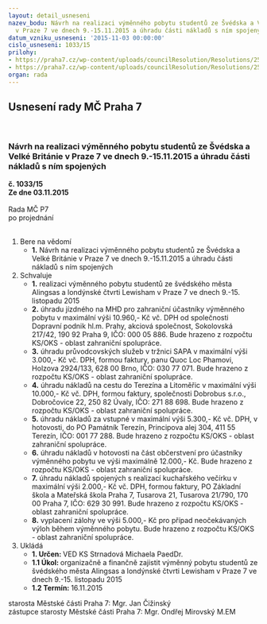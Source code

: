 ```yaml
---
layout: detail_usneseni
nazev_bodu: Návrh na realizaci výměnného pobytu studentů ze Švédska a Velké Británie
  v Praze 7 ve dnech 9.-15.11.2015 a úhradu části nákladů s ním spojených
datum_vzniku_usneseni: '2015-11-03 00:00:00'
cislo_usneseni: 1033/15
prilohy:
- https://praha7.cz/wp-content/uploads/councilResolution/Resolutions/25816/70-15-p%c5%99%c3%adloha_%c4%8d._1_dz_v%c3%bdm%c4%9bna_0911-1511.doc
- https://praha7.cz/wp-content/uploads/councilResolution/Resolutions/25816/70-15-p%c5%99%c3%adloha_%c4%8d._2_program_rozpo%c4%8det_v%c3%bdm%c4%9bna_0911-1511_2015.doc
organ: rada
---
```

<div id="ucUsn_pList" class="usn">
	<span><h2>Usnesení rady MČ Praha 7 </h2>
<br></span><div class="standBody">
<span><h3>Návrh na realizaci výměnného pobytu studentů ze Švédska a Velké Británie v Praze 7 ve dnech 9.-15.11.2015 a úhradu části nákladů s ním spojených</h3></span><div class="center">
		<strong>č. 1033/15</strong><br>
	</div>
<div class="center">
		<strong>Ze dne 03.11.2015</strong><br><br>
	</div>Rada MČ P7<br> po projednání<br><br><ol>
<li>Bere na vědomí<ul><li>
<strong>1.</strong> Návrh na realizaci výměnného pobytu studentů ze Švédska a Velké Británie v Praze 7 ve dnech 9.-15.11.2015 a úhradu části nákladů s ním spojených</li></ul>
</li>
<li>Schvaluje<ul>
<li>
<strong>1.</strong> realizaci výměnného pobytu studentů ze švédského města Alingsas a londýnské čtvrti Lewisham v Praze 7 ve dnech 9.-15. listopadu 2015</li>
<li>
<strong>2.</strong> úhradu jízdného na MHD pro zahraniční účastníky výměnného pobytu v maximální výši 10.960,- Kč vč. DPH od společnosti Dopravní podnik hl.m. Prahy, akciová společnost, Sokolovská 217/42, 190 92 Praha 9, IČO: 000 05 886. Bude hrazeno z rozpočtu KS/OKS - oblast zahraniční spolupráce.</li>
<li>
<strong>3.</strong> úhradu průvodcovských služeb v tržnici SAPA v maximální výši 3.000,- Kč vč. DPH, formou faktury, panu Quoc Loc Phamovi, Holzova 2924/133, 628 00 Brno, IČO: 030 77 071. Bude hrazeno z rozpočtu KS/OKS - oblast zahraniční spolupráce.</li>
<li>
<strong>4.</strong> úhradu nákladů na cestu do Terezína a Litoměřic v maximální výši 10.000,- Kč vč. DPH, formou faktury, společnosti Dobrobus s.r.o., Dobročovice 22, 250 82 Úvaly, IČO: 271 88 698. Bude hrazeno z rozpočtu KS/OKS - oblast zahraniční spolupráce.</li>
<li>
<strong>5.</strong> úhradu nákladů za vstupné v maximální výši 5.300,- Kč vč. DPH, v hotovosti, do PO Památník Terezín, Principova alej 304, 411 55 Terezín, IČO: 001 77 288. Bude hrazeno z rozpočtu KS/OKS - oblast zahraniční spolupráce.</li>
<li>
<strong>6.</strong> úhradu nákladů v hotovosti na část občerstvení pro účastníky výměnného pobytu ve výši maximálně 12.000,- Kč. Bude hrazeno z rozpočtu KS/OKS  - oblast zahraniční spolupráce.</li>
<li>
<strong>7.</strong> úhradu nákladů spojených s realizací kuchařského večírku v maximální výši 2.000,- Kč vč. DPH, formou faktury, PO Základní škola a Mateřská škola Praha 7, Tusarova 21, Tusarova 21/790, 170 00 Praha 7, IČO: 629 30 991. Bude hrazeno z rozpočtu KS/OKS  - oblast zahraniční spolupráce.</li>
<li>
<strong>8.</strong> vyplacení zálohy ve výši 5.000,- Kč pro případ neočekávaných výloh během výměnného pobytu. Bude hrazeno z rozpočtu KS/OKS  - oblast zahraniční spolupráce.</li>
</ul>
</li>
<li>Ukládá<ul>
<li>
<strong>1. Určen: </strong>VED KS Strnadová Michaela PaedDr.</li>
<li>
<strong>1.1 Úkol: </strong>organizačně a finančně zajistit výměnný pobytu studentů ze švédského města Alingsas a londýnské čtvrti Lewisham v Praze 7 ve dnech 9.-15. listopadu 2015</li>
<li>
<strong>1.2 Termín: </strong>16.11.2015</li>
</ul>
</li>
</ol>starosta Městské části Praha 7: Mgr. Jan Čižinský<br>zástupce starosty Městské části Praha 7: Mgr. Ondřej Mirovský M.EM 
</div>
</div>
